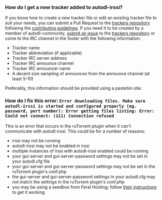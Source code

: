 ### How do I get a new tracker added to autodl-irssi?
If you know how to create a new tracker file or edit an existing tracker file to suit your needs, you can submit a Pull Request to the [trackers repository](https://github.com/autodl-community/autodl-trackers) following the [contributing guidelines](https://github.com/autodl-community/autodl-trackers/blob/master/CONTRIBUTING.md#submitting-code). If you need it to be created by a member of autodl-community, [submit an issue](https://github.com/autodl-community/autodl-trackers/blob/master/CONTRIBUTING.md#submitting-an-issue) to the [trackers repository](https://github.com/autodl-community/autodl-trackers) or come to the IRC channel in the footer with the following information:

* Tracker name
* Tracker abbreviation (if applicable)
* Tracker IRC server address
* Tracker IRC announce channel
* Tracker IRC announcer name
* A decent size sampling of announces from the announce channel (at least 5-10)

Preferably, this information should be provided using a pastebin site.

### How do I fix this error: ``Error downloading files. Make sure autodl-irssi is started and configured properly (eg. password, port number): Error getting files listing: Error: Could not connect: (111) Connection refused``

This is an error that occurs in the ruTorrent plugin when it can't communicate with autodl-irssi. This could be for a number of reasons:

* irssi may not be running
* autodl-irssi may not be enabled in irssi
* multiple instances of irssi with autodl-irssi enabled could be running
* your gui-server and gui-server-password settings may not be set in your autodl.cfg file
* your gui-server and gui-server-password settings may not be set in the ruTorrent plugin's conf.php
* the gui-server and gui-server-password settings in your autodl.cfg may not match the settings in the ruTorrent plugin's conf.php
* you may be using a seedbox from Feral Hosting; follow [their instructions](https://www.feralhosting.com/faq/view?question=142) to get it working


